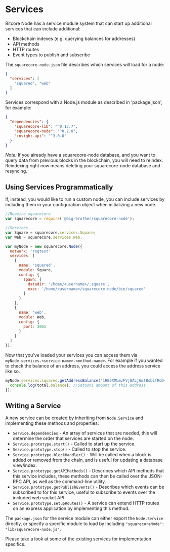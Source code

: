 # Services
Bitcore Node has a service module system that can start up additional services that can include additional:
- Blockchain indexes (e.g. querying balances for addresses)
- API methods
- HTTP routes
- Event types to publish and subscribe

The `squarecore-node.json` file describes which services will load for a node:

```json
{
  "services": [
    "squared", "web"
  ]
}
```

Services correspond with a Node.js module as described in 'package.json', for example:

```json
{
  "dependencies": {
    "squarecore-lib": "^0.13.7",
    "squarecore-node": "^0.2.0",
    "insight-api": "^3.0.0"
  }
}
```

_Note:_ If you already have a squarecore-node database, and you want to query data from previous blocks in the blockchain, you will need to reindex. Reindexing right now means deleting your squarecore-node database and resyncing.

## Using Services Programmatically
If, instead, you would like to run a custom node, you can include services by including them in your configuration object when initializing a new node.

```js
//Require squarecore
var squarecore = require('@big-brother/squarecore-node');

//Services
var Square = squarecore.services.Square;
var Web = squarecore.services.Web;

var myNode = new squarecore.Node({
  network: 'regtest'
  services: [
    {
      name: 'squared',
      module: Square,
      config: {
        spawn: {
          datadir: '/home/<username>/.square',
          exec: '/home/<username>/squarecore-node/bin/squared'
        }
      }
    },
    {
      name: 'web',
      module: Web,
      config: {
        port: 3001
      }
    }
  ]
});
```

Now that you've loaded your services you can access them via `myNode.services.<service-name>.<method-name>`. For example if you wanted to check the balance of an address, you could access the address service like so.

```js
myNode.services.squared.getAddressBalance('1HB5XMLmzFVj8ALj6mfBsbifRoD4miY36v', false, function(err, total) {
  console.log(total.balance); //Satoshi amount of this address
});
```

## Writing a Service
A new service can be created by inheriting from `Node.Service` and implementing these methods and properties:
- `Service.dependencies` -  An array of services that are needed, this will determine the order that services are started on the node.
- `Service.prototype.start()` - Called to start up the service.
- `Service.prototype.stop()` - Called to stop the service.
- `Service.prototype.blockHandler()` - Will be called when a block is added or removed from the chain, and is useful for updating a database view/index.
- `Service.prototype.getAPIMethods()` - Describes which API methods that this service includes, these methods can then be called over the JSON-RPC API, as well as the command-line utility.
- `Service.prototype.getPublishEvents()` - Describes which events can be subscribed to for this service, useful to subscribe to events over the included web socket API.
- `Service.prototype.setupRoutes()` - A service can extend HTTP routes on an express application by implementing this method.

The `package.json` for the service module can either export the `Node.Service` directly, or specify a specific module to load by including `"squarecoreNode": "lib/squarecore-node.js"`.

Please take a look at some of the existing services for implementation specifics.

